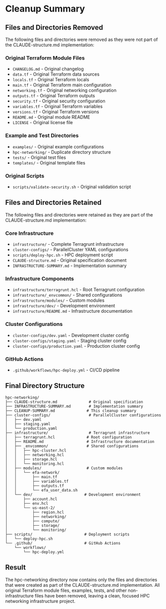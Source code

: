 # Cleanup Summary

## Files and Directories Removed

The following files and directories were removed as they were not part of the CLAUDE-structure.md implementation:

### Original Terraform Module Files
- `CHANGELOG.md` - Original changelog
- `data.tf` - Original Terraform data sources
- `locals.tf` - Original Terraform locals
- `main.tf` - Original Terraform main configuration
- `networking.tf` - Original networking configuration
- `outputs.tf` - Original Terraform outputs
- `security.tf` - Original security configuration
- `variables.tf` - Original Terraform variables
- `versions.tf` - Original Terraform versions
- `README.md` - Original module README
- `LICENSE` - Original license file

### Example and Test Directories
- `examples/` - Original example configurations
- `hpc-networking/` - Duplicate directory structure
- `tests/` - Original test files
- `templates/` - Original template files

### Original Scripts
- `scripts/validate-security.sh` - Original validation script

## Files and Directories Retained

The following files and directories were retained as they are part of the CLAUDE-structure.md implementation:

### Core Infrastructure
- `infrastructure/` - Complete Terragrunt infrastructure
- `cluster-configs/` - ParallelCluster YAML configurations
- `scripts/deploy-hpc.sh` - HPC deployment script
- `CLAUDE-structure.md` - Original specification document
- `INFRASTRUCTURE-SUMMARY.md` - Implementation summary

### Infrastructure Components
- `infrastructure/terragrunt.hcl` - Root Terragrunt configuration
- `infrastructure/_envcommon/` - Shared configurations
- `infrastructure/modules/` - Custom modules
- `infrastructure/dev/` - Development environment
- `infrastructure/README.md` - Infrastructure documentation

### Cluster Configurations
- `cluster-configs/dev.yaml` - Development cluster config
- `cluster-configs/staging.yaml` - Staging cluster config
- `cluster-configs/production.yaml` - Production cluster config

### GitHub Actions
- `.github/workflows/hpc-deploy.yml` - CI/CD pipeline

## Final Directory Structure

```
hpc-networking/
├── CLAUDE-structure.md              # Original specification
├── INFRASTRUCTURE-SUMMARY.md        # Implementation summary
├── CLEANUP-SUMMARY.md              # This cleanup summary
├── cluster-configs/                 # ParallelCluster configurations
│   ├── dev.yaml
│   ├── staging.yaml
│   └── production.yaml
├── infrastructure/                  # Terragrunt infrastructure
│   ├── terragrunt.hcl              # Root configuration
│   ├── README.md                   # Infrastructure documentation
│   ├── _envcommon/                 # Shared configurations
│   │   ├── hpc-cluster.hcl
│   │   ├── networking.hcl
│   │   ├── storage.hcl
│   │   └── monitoring.hcl
│   ├── modules/                    # Custom modules
│   │   └── efa-network/
│   │       ├── main.tf
│   │       ├── variables.tf
│   │       ├── outputs.tf
│   │       └── efa_user_data.sh
│   └── dev/                       # Development environment
│       ├── account.hcl
│       ├── env.hcl
│       └── us-east-2/
│           ├── region.hcl
│           ├── networking/
│           ├── compute/
│           ├── storage/
│           └── monitoring/
├── scripts/                       # Deployment scripts
│   └── deploy-hpc.sh
└── .github/                       # GitHub Actions
    └── workflows/
        └── hpc-deploy.yml
```

## Result

The hpc-networking directory now contains only the files and directories that were created as part of the CLAUDE-structure.md implementation. All original Terraform module files, examples, tests, and other non-infrastructure files have been removed, leaving a clean, focused HPC networking infrastructure project.
